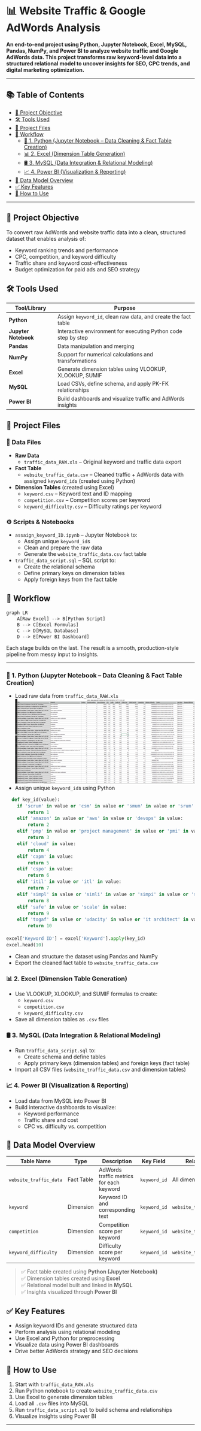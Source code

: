 # 📊 Website Traffic & Google AdWords Analysis

**An end-to-end project using Python, Jupyter Notebook, Excel, MySQL, Pandas, NumPy, and Power BI to analyze website traffic and Google AdWords data. This project transforms raw keyword-level data into a structured relational model to uncover insights for SEO, CPC trends, and digital marketing optimization.**

---

## 📚 Table of Contents

- [🎯 Project Objective](#-project-objective)
- [🛠️ Tools Used](#️-tools-used)
- [📁 Project Files](#-project-files)
- [🔄 Workflow](#-workflow)
  - [🐍 1. Python (Jupyter Notebook – Data Cleaning & Fact Table Creation)](#-1-python-jupyter-notebook--data-cleaning--fact-table-creation)
  - [📊 2. Excel (Dimension Table Generation)](#-2-excel-dimension-table-generation)
  - [🛢️ 3. MySQL (Data Integration & Relational Modeling)](#-3-mysql-data-integration--relational-modeling)
  - [📈 4. Power BI (Visualization & Reporting)](#-4-power-bi-visualization--reporting)
- [🧩 Data Model Overview](#-data-model-overview)
- [✅ Key Features](#-key-features)
- [🚀 How to Use](#-how-to-use)

---

## 🎯 Project Objective

To convert raw AdWords and website traffic data into a clean, structured dataset that enables analysis of:
- Keyword ranking trends and performance
- CPC, competition, and keyword difficulty
- Traffic share and keyword cost-effectiveness
- Budget optimization for paid ads and SEO strategy

## 🛠️ Tools Used

| Tool/Library        | Purpose                                                                 |
|---------------------|-------------------------------------------------------------------------|
| **Python**           | Assign `keyword_id`, clean raw data, and create the fact table         |
| **Jupyter Notebook** | Interactive environment for executing Python code step by step         |
| **Pandas**           | Data manipulation and merging                                          |
| **NumPy**            | Support for numerical calculations and transformations                 |
| **Excel**            | Generate dimension tables using VLOOKUP, XLOOKUP, SUMIF                |
| **MySQL**            | Load CSVs, define schema, and apply PK-FK relationships                |
| **Power BI**         | Build dashboards and visualize traffic and AdWords insights            |

## 📁 Project Files

### 📄 Data Files
- **Raw Data**
  - `traffic_data_RAW.xls` – Original keyword and traffic data export  
- **Fact Table**
  - `website_traffic_data.csv` – Cleaned traffic + AdWords data with assigned `keyword_id`s (created using Python)  
- **Dimension Tables** (created using Excel)
  - `keyword.csv` – Keyword text and ID mapping  
  - `competition.csv` – Competition scores per keyword  
  - `keyword_difficulty.csv` – Difficulty ratings per keyword  

### ⚙️ Scripts & Notebooks
- `assaign_keyword_ID.ipynb` – Jupyter Notebook to:
  - Assign unique `keyword_id`s  
  - Clean and prepare the raw data  
  - Generate the `website_traffic_data.csv` fact table  
- `traffic_data_script.sql` – SQL script to:
  - Create the relational schema  
  - Define primary keys on dimension tables  
  - Apply foreign keys from the fact table

## 🔄 Workflow

```mermaid
graph LR
    A[Raw Excel] --> B[Python Script]
    B --> C[Excel Formulas]
    C --> D[MySQL Database]
    D --> E[Power BI Dashboard]
```

Each stage builds on the last. The result is a smooth, production-style pipeline from messy input to insights.

---

### 🐍 1. Python (Jupyter Notebook – Data Cleaning & Fact Table Creation)
- Load raw data from `traffic_data_RAW.xls`
![images/excel_raw_data.png](https://github.com/hemant1491/website_traffic_ADword_analysis/blob/82e96b44ce0b7bc3c07e7f48e1eadac3369f6695/images/excel_raw_data.png)
- Assign unique `keyword_id`s using Python
```python
  def key_id(value):
    if 'scrum' in value or 'csm' in value or 'smum' in value or 'srum' in value:
        return 1
    elif 'amazon' in value or 'aws' in value or 'devops' in value:
        return 2
    elif 'pmp' in value or 'project management' in value or 'pmi' in value or 'proyectos' in value or 'it project' in value:
        return 3
    elif 'cloud' in value:
        return 4
    elif 'capm' in value:
        return 5
    elif 'cspo' in value:
        return 6
    elif 'itil' in value or 'itl' in value:
        return 7
    elif 'simpl' in value or 'simli' in value or 'simpi' in value or 'smpli' in value or 'simi' in value or 'sipli' in value:
        return 8
    elif 'safe' in value or 'scale' in value:
        return 9
    elif 'togaf' in value or 'udacity' in value or 'it architect' in value:
        return 10
    
excel['Keyword ID'] = excel['Keyword'].apply(key_id)
excel.head(10)
  ```
- Clean and structure the dataset using Pandas and NumPy
- Export the cleaned fact table to `website_traffic_data.csv`

### 📊 2. Excel (Dimension Table Generation)
- Use VLOOKUP, XLOOKUP, and SUMIF formulas to create:
  - `keyword.csv`  
  - `competition.csv`  
  - `keyword_difficulty.csv`
- Save all dimension tables as `.csv` files

### 🛢️ 3. MySQL (Data Integration & Relational Modeling)
- Run `traffic_data_script.sql` to:
  - Create schema and define tables
  - Apply primary keys (dimension tables) and foreign keys (fact table)
- Import all CSV files (`website_traffic_data.csv` and dimension tables)

### 📈 4. Power BI (Visualization & Reporting)
- Load data from MySQL into Power BI
- Build interactive dashboards to visualize:
  - Keyword performance
  - Traffic share and cost
  - CPC vs. difficulty vs. competition

## 🧩 Data Model Overview

| Table Name              | Type         | Description                                | Key Field     | Related To             |
|-------------------------|--------------|--------------------------------------------|---------------|-------------------------|
| `website_traffic_data`  | Fact Table   | AdWords traffic metrics for each keyword    | `keyword_id`  | All dimension tables    |
| `keyword`               | Dimension    | Keyword ID and corresponding text           | `keyword_id`  | `website_traffic_data` |
| `competition`           | Dimension    | Competition score per keyword               | `keyword_id`  | `website_traffic_data` |
| `keyword_difficulty`    | Dimension    | Difficulty score per keyword                | `keyword_id`  | `website_traffic_data` |

> ✅ Fact table created using **Python (Jupyter Notebook)**  
> ✅ Dimension tables created using **Excel**  
> ✅ Relational model built and linked in **MySQL**  
> ✅ Insights visualized through **Power BI**

## ✅ Key Features
- Assign keyword IDs and generate structured data  
- Perform analysis using relational modeling  
- Use Excel and Python for preprocessing  
- Visualize data using Power BI dashboards  
- Drive better AdWords strategy and SEO decisions

## 🚀 How to Use
1. Start with `traffic_data_RAW.xls`  
2. Run Python notebook to create `website_traffic_data.csv`  
3. Use Excel to generate dimension tables  
4. Load all `.csv` files into MySQL  
5. Run `traffic_data_script.sql` to build schema and relationships  
6. Visualize insights using Power BI  

---
